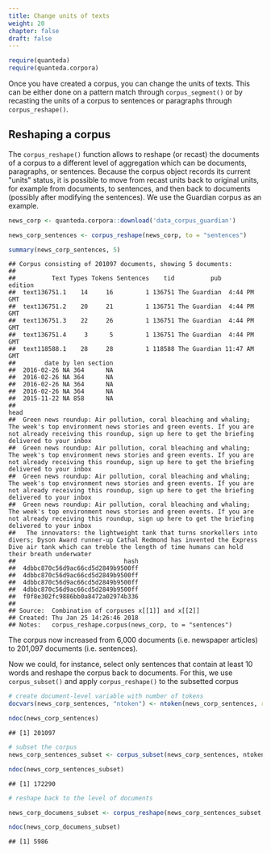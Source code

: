 ```yaml
---
title: Change units of texts
weight: 20
chapter: false
draft: false
---
```




```r
require(quanteda)
require(quanteda.corpora)
```

Once you have created a corpus, you can change the units of texts. This can be either done on a pattern match through `corpus_segment()` or by recasting the units of a corpus to sentences or paragraphs through `corpus_reshape()`.


## Reshaping a corpus

The `corpus_reshape()` function allows to reshape (or recast) the documents of a corpus to a different level of aggregation which can be documents, paragraphs, or sentences. Because the corpus object records its current "units" status, it is possible to move from recast units back to original units, for example from documents, to sentences, and then back to documents (possibly after modifying the sentences). We use the Guardian corpus as an example.


```r
news_corp <- quanteda.corpora::download('data_corpus_guardian')

news_corp_sentences <- corpus_reshape(news_corp, to = "sentences")

summary(news_corp_sentences, 5)
```

```
## Corpus consisting of 201097 documents, showing 5 documents:
## 
##          Text Types Tokens Sentences    tid          pub      edition
##  text136751.1    14     16         1 136751 The Guardian  4:44 PM GMT
##  text136751.2    20     21         1 136751 The Guardian  4:44 PM GMT
##  text136751.3    22     26         1 136751 The Guardian  4:44 PM GMT
##  text136751.4     3      5         1 136751 The Guardian  4:44 PM GMT
##  text118588.1    28     28         1 118588 The Guardian 11:47 AM GMT
##        date by len section
##  2016-02-26 NA 364      NA
##  2016-02-26 NA 364      NA
##  2016-02-26 NA 364      NA
##  2016-02-26 NA 364      NA
##  2015-11-22 NA 858      NA
##                                                                                                                                                                                                                               head
##  Green news roundup: Air pollution, coral bleaching and whaling; The week's top environment news stories and green events. If you are not already receiving this roundup, sign up here to get the briefing delivered to your inbox
##  Green news roundup: Air pollution, coral bleaching and whaling; The week's top environment news stories and green events. If you are not already receiving this roundup, sign up here to get the briefing delivered to your inbox
##  Green news roundup: Air pollution, coral bleaching and whaling; The week's top environment news stories and green events. If you are not already receiving this roundup, sign up here to get the briefing delivered to your inbox
##  Green news roundup: Air pollution, coral bleaching and whaling; The week's top environment news stories and green events. If you are not already receiving this roundup, sign up here to get the briefing delivered to your inbox
##   The innovators: the lightweight tank that turns snorkellers into divers; Dyson Award runner-up Cathal Redmond has invented the Express Dive air tank which can treble the length of time humans can hold their breath underwater
##                              hash
##  4dbbc870c56d9ac66cd5d2849b9500ff
##  4dbbc870c56d9ac66cd5d2849b9500ff
##  4dbbc870c56d9ac66cd5d2849b9500ff
##  4dbbc870c56d9ac66cd5d2849b9500ff
##  f0f8e302fc9886bb0a8472a02974b336
## 
## Source:  Combination of corpuses x[[1]] and x[[2]]
## Created: Thu Jan 25 14:26:46 2018
## Notes:   corpus_reshape.corpus(news_corp, to = "sentences")
```

The corpus now increased from 6,000 documents (i.e. newspaper articles) to 201,097 documents (i.e. sentences).

Now we could, for instance, select only sentences that contain at least 10 words and reshape the corpus back to documents. For this, we use `corpus_subset()` and apply `corpus_reshape()` to the subsetted corpus


```r
# create document-level variable with number of tokens
docvars(news_corp_sentences, "ntoken") <- ntoken(news_corp_sentences, remove_punct = TRUE)

ndoc(news_corp_sentences)
```

```
## [1] 201097
```

```r
# subset the corpus
news_corp_sentences_subset <- corpus_subset(news_corp_sentences, ntoken >= 10)

ndoc(news_corp_sentences_subset)
```

```
## [1] 172290
```

```r
# reshape back to the level of documents

news_corp_documens_subset <- corpus_reshape(news_corp_sentences_subset, to = "documents")

ndoc(news_corp_documens_subset)
```

```
## [1] 5986
```

